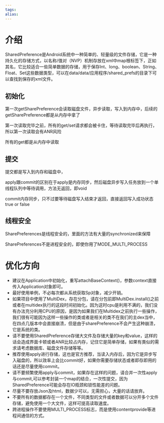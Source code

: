 ```yaml
---
tags: 
alias:
---
```

# 介绍
SharedPreference是Android系统中一种简单的、轻量级的文件存储，它是一种持久化的存储方式，以名称/值对（NVP）机制存放在xml中map根标签下，正如其名，它比较适合一些简单数据的存储，用于保存Int、long、boolean、String、Float、Set这些数据类型，可以在data/data/应用程序/shared_prefs的目录下可以查找到保存的xml文件。

## 初始化

第一次getSharePreference会读取磁盘文件，异步读取，写入到内存中，后续的getSharePreference都是从内存中拿了  

第一次读取完毕之前，所有的get/set请求都会被卡住，等待读取完毕后再执行，所以第一次读取会有ANR风险  

所有的get都是从内存中读取

## 提交
提交都是写入到内存和磁盘中，

apply跟commit的区别在于apply是内存同步，然后磁盘异步写入任务放到一个单线程队列中等待调用，方法无返回，即void  

commit内存同步，只不过要等待磁盘写入结束才返回，直接返回写入成功状态 true or false

## 线程安全
SharePreferences是线程安全的，里面的方法有大量的synchronized来保障  

SharePreferences不是进程安全的，即使你用了MODE_MULTI_PROCESS
  
# 优化方向
-   建议在Application中初始化，重写attachBaseContext()，参数context直接传入Application对象即可。
-   最好使用单例，不必每次都从系统获取Sp对象，减少开销。
-   如果项目中使用了MultiDex，存在分包，请在分包前即MultiDex.install()之前或者在multidex执行的这段时间初始化。因为这时cpu是利用不满的，我们没有办法充分利用CPU的原因，是因为如果我们在Multidex之前执行一些操作，我们很有可能因为这样一些操作的类或者是相关的类不在我们的主dex当中，在四点几版本中会直接崩溃，但是由于sharePreference不会产生这种崩溃，它是系统的类。
-   请不要使用SharedPreference存储大文件及存储大量的key和value，这样的话会造成界面卡顿或者ANR比较占内存，记住它是简单存储，如果有类似的需求请考虑数据库、磁盘文件存储等等。
-   推荐使用apply进行存储，这也是官方推荐，当读入内存后，因为它是异步写入磁盘的，所以效率上会比commit好，如果你需要存储状态或者即存即用的话还是尽量使用commit。
-   请不要频繁使用apply与commit，如果存在这样的问题，请合并一次性apply与commit,可以参考封装一个map的结合，一次性提交，因为SharedPreference可能会存在IO瓶颈和锁性能差的问题。
-   尽量不要存放Json及html，数据少可以，无需担心，大量的话请放弃。
-   不要所有的数据都存在一个文件，不同类型的文件或者数据可以分开多个文件存储，避免使用一个大文件，这样可提高读取速度。
-   跨进程操作不要使用MULTI_PROCESS标志，而是使用contentprovide等进程间通信的方式。



